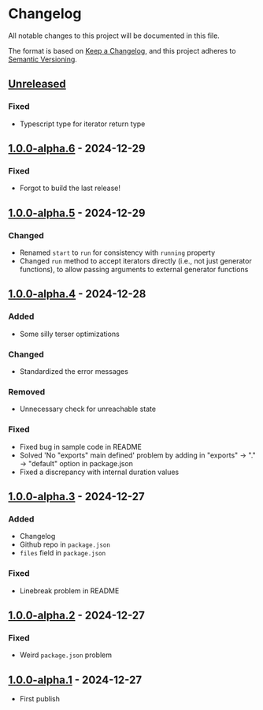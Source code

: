 # Changelog

All notable changes to this project will be documented in this file.

The format is based on [Keep a Changelog](https://keepachangelog.com/en/1.1.0/),
and this project adheres to [Semantic Versioning](https://semver.org/spec/v2.0.0.html).


## [Unreleased]

### Fixed

- Typescript type for iterator return type


## [1.0.0-alpha.6] - 2024-12-29

### Fixed

- Forgot to build the last release!


## [1.0.0-alpha.5] - 2024-12-29

### Changed

- Renamed `start` to `run` for consistency with `running` property
- Changed `run` method to accept iterators directly (i.e., not just generator functions), to allow passing arguments to external generator functions


## [1.0.0-alpha.4] - 2024-12-28

### Added

- Some silly terser optimizations

### Changed

- Standardized the error messages

### Removed

- Unnecessary check for unreachable state

### Fixed

- Fixed bug in sample code in README
- Solved 'No "exports" main defined' problem by adding in "exports" -> "." -> "default" option in package.json
- Fixed a discrepancy with internal duration values


## [1.0.0-alpha.3] - 2024-12-27

### Added

- Changelog
- Github repo in `package.json`
- `files` field in `package.json`

### Fixed

- Linebreak problem in README


## [1.0.0-alpha.2] - 2024-12-27

### Fixed

- Weird `package.json` problem


## [1.0.0-alpha.1] - 2024-12-27

- First publish


[unreleased]: https://github.com/thomasperi/nobl/compare/v1.0.0-alpha.6...HEAD
[1.0.0-alpha.6]: https://github.com/thomasperi/nobl/compare/v1.0.0-alpha.5...v1.0.0-alpha.6
[1.0.0-alpha.5]: https://github.com/thomasperi/nobl/compare/v1.0.0-alpha.4...v1.0.0-alpha.5
[1.0.0-alpha.4]: https://github.com/thomasperi/nobl/compare/v1.0.0-alpha.3...v1.0.0-alpha.4
[1.0.0-alpha.3]: https://github.com/thomasperi/nobl/compare/v1.0.0-alpha.2...v1.0.0-alpha.3
[1.0.0-alpha.2]: https://github.com/thomasperi/nobl/compare/v1.0.0-alpha.1...v1.0.0-alpha.2
[1.0.0-alpha.1]: https://github.com/thomasperi/nobl/releases/tag/v1.0.0-alpha.1

